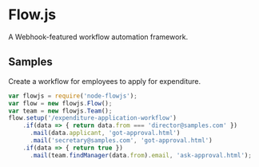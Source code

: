# Flow.js
A Webhook-featured workflow automation framework.

## Samples
Create a workflow for employees to apply for expenditure.
```js
var flowjs = require('node-flowjs');
var flow = new flowjs.Flow();
var team = new flowjs.Team();
flow.setup('/expenditure-application-workflow')
    .if(data => { return data.from === 'director@samples.com' })
      .mail(data.applicant, 'got-approval.html')
      .mail('secretary@samples.com', 'got-approval.html')
    .if(data => { return true })
      .mail(team.findManager(data.from).email, 'ask-approval.html');
```
